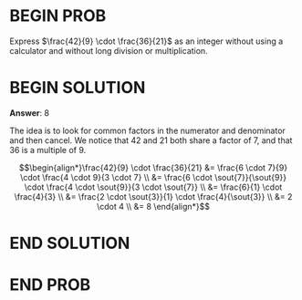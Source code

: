 <!-- <topics>arithmetic, fractions</topics> -->

# BEGIN PROB

Express $\frac{42}{9} \cdot \frac{36}{21}$ as an integer without using a calculator and without long division or multiplication.

# BEGIN SOLUTION

**Answer**: 8

The idea is to look for common factors in the numerator and denominator and then cancel. We notice that 42 and 21 both share a factor of 7, and that 36 is a multiple of 9.

$$\begin{align*}\frac{42}{9} \cdot \frac{36}{21} &= \frac{6 \cdot 7}{9} \cdot \frac{4 \cdot 9}{3 \cdot 7} \\ &= \frac{6 \cdot \sout{7}}{\sout{9}} \cdot \frac{4 \cdot \sout{9}}{3 \cdot \sout{7}} \\ &= \frac{6}{1} \cdot \frac{4}{3} \\ &= \frac{2 \cdot \sout{3}}{1} \cdot \frac{4}{\sout{3}} \\ &= 2 \cdot 4 \\ &= 8 \end{align*}$$

# END SOLUTION

# END PROB

<!-- Then we can cancel a 7 and two 3s to get $2\cdot2\cdot2 = 8$. 

We can also do this one bit at a time by noticing common factors in the numerator and denominator. For example, we might simplify this as
$$\frac{14}{9} \cdot \frac{36}{21} = \frac{42}{1} \cdot \frac{4}{21} = \frac{6}{1} \cdot \frac{4}{3} = \frac{2}{1} \cdot \frac{4}{1} = 8.$$ -->
